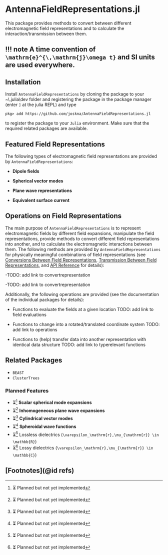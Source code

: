 # AntennaFieldRepresentations.jl

This package provides methods to convert between different electromagnetic field representations and to calculate the interaction/transmission between them.

!!! note
    A time convention of ``\mathrm{e}^{\,\mathrm{j}\omega t}`` and SI units are used everywhere.
---
## Installation

Install `AntennaFieldRepresentations` by cloning the package to your ~\\.julia\dev folder and registering the package in the package manager (enter `]` at the julia REPL) and type 

```
pkg> add https://github.com/joskna/AntennaFieldRepresentations.jl 
```
to register the package to your `Julia` environment. Make sure that the required related packages are available.
## Featured Field Representations
The following types of electromagnetic field representations are provided by `AntennaFieldRepresentations`:

- **Dipole fields**

- **Spherical vector modes**

- **Plane wave representations**

- **Equivalent surface current**


## Operations on Field Representations
The main purpose of `AntennaFieldRepresentations` is to represent electromagnetic fields by different field expansions, manipulate the field representations, provide methods to convert different field representations into another, and to calculate the electromagnetic interactions between them. The following methods are provided by `AntennaFieldRepresentations` for physically meaningful combinations of field representations (see [Conversions Between Field Representations](@ref), [Transmission Between Field Representations](@ref), and [API Reference](@ref) for details):

-TODO: add link to convertrepresentation


-TODO: add link to convertrepresentation

Additionally, the following operations are provided (see the documentation of the individual packages for details):

- Functions to evaluate the fields at a given location
TODO: add link to field evaluations

- Functions to change into a rotated/translated coordinate system
TODO: add link to operations

- Functions to (help) transfer data into another representation with identical data structure
TODO: add link to typerelevant functions

## Related Packages
- `BEAST`
- `ClusterTrees` 

### Planned Features
- ⏳[^1] **Scalar spherical mode expansions** 
- ⏳[^1] **Inhomogeneous plane wave expansions**
- ⏳[^1] **Cylindrical vector modes**
- ⏳[^1] **Spheroidal wave functions**
- ⏳[^1] Lossless dielectrics (``\varepsilon_\mathrm{r},\mu_{\mathrm{r}} \in \mathbb{R}``)
- ⏳[^1] Lossy dielectrics (``\varepsilon_\mathrm{r},\mu_{\mathrm{r}} \in \mathbb{C}``)


## [Footnotes](@id refs)
[^1]: ⏳ Planned but not yet implemented